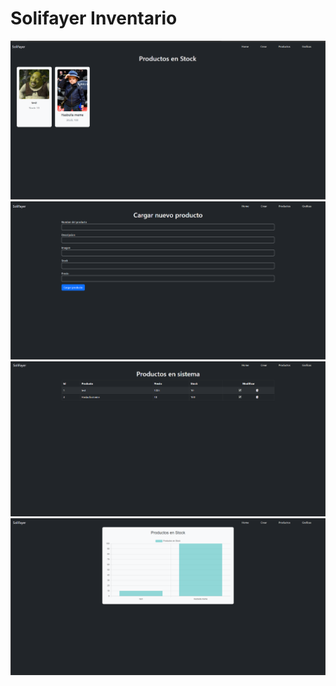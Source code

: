# Solifayer Inventario

![image](./src/assets/images/1.png)
![image](./src/assets/images/2.png)
![image](./src/assets/images/3.png)
![image](./src/assets/images/4.png)